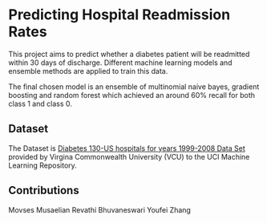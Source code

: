 # Predicting Hospital Readmission Rates

This project aims to predict whether a diabetes patient will be readmitted within 30 days of discharge. Different machine learning models and ensemble methods are applied to train this data.

The final chosen model is an ensemble of multinomial naive bayes, gradient boosting and random forest which achieved an around 60% recall for both class 1 and class 0. 


## Dataset 

The Dataset is [Diabetes 130-US hospitals for years 1999-2008 Data Set](https://archive.ics.uci.edu/ml/datasets/Diabetes+130-US+hospitals+for+years+1999-2008) provided by Virgina Commonwealth University (VCU) to the UCI Machine Learning Repository. 


## Contributions

Movses Musaelian
Revathi Bhuvaneswari
Youfei Zhang
